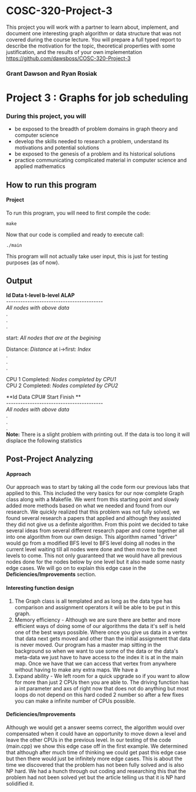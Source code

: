 # COSC-320-Project-3
This project you will work with a partner to learn about, implement, and document one interesting graph algorithm or data structure that was not covered during the course lecture. You will prepare a full typed report to describe the motivation for the topic, theoretical properties with some justification, and the results of your own implementation<br />
https://github.com/dawsboss/COSC-320-Project-3

### Grant Dawson and Ryan Rosiak

# Project 3 : Graphs for job scheduling

### During this project, you will
*  be exposed to the breadth of problem domains in graph theory and computer science
*  develop the skills needed to research a problem, understand its motivations and potential solutions
*  be exposed to the genesis of a problem and its historical solutions
*  practice communicating complicated material in computer science and applied mathematics



## How to run this program
#### Project
To run this program, you will need to first compile the code:

````
make
````

Now that our code is complied and ready to execute call:

````
./main
````
This program will not actually take user input, this is just for testing purposes (as of now).

## Output

**Id  Data  t-level  b-level  ALAP**<br />
\-----------------------------------------<br />
*All nodes with above data*<br />
    .<br />
    .<br />
    .<br />


start: *All nodes that are at the begining*<br />

Distance: *Distance* at i->first: *Index*<br />
    .<br />
    .<br />
    .<br />

CPU 1 Completed: *Nodes completed by CPU1*<br />
CPU 2 Completed: *Nodes completed by CPU2*<br />

**Id	Data	CPU\#	Start	Finish **<br />
\----------------------------------------- <br />
*All nodes with above data*<br />
    .<br />
    .<br />
    .<br />
**Note:** There is a slight problem with printing out. If the data is too long it will displace the following statistics 

## Post-Project Analyzing

#### Approach
Our approach was to start by taking all the code form our previous labs that applied to this. This included the very basics for our now complete Graph class along with a  Makefile. We went from this starting point and slowly added more methods based on what we needed and found from our research. We quickly realized that this problem was not fully solved, we found several research a papers that applied and although they assisted they did not give us a definite algorithm. From this point we decided to take several ideas from several different research paper and come together all into one algorithm from our own design. This algorithm named "driver" would go from a modified BFS level to BFS level doing all nodes in the current level waiting till all nodes were done and then move to the next levels to come. This not only guaranteed that we would have all previous nodes done for the nodes below by one level but it also made some nasty edge cases. We will go on to explain this edge case in the **Deficiencies/Improvements** section.  

#### Interesting function design
1. The Graph class is all templated and as long as the data type has comparison and assignment operators it will be able to be put in this graph.
2. Memory efficiency - Although we are sure there are better and more efficient ways of doing some of our algorithms the data it's self is held one of the best ways possible. Where once you give us data in a vertex that data next gets moved and other than the initial assignment that data is never moved. Our program has a master map sitting in the background so when we want to use some of the data or the data's meta-data we just have to have access to the index it is at in the main map. Once we have that we can access that vertex from anywhere without having to make any extra maps. We have a
3. Expand ability - We left room for a quick upgrade so if you want to allow for more than just 2 CPUs then you are able to. The driving function has a int parameter and axs of right now that does not do anything but most loops do not depend on this hard coded 2 number so after a few fixes you can make a infinite number of CPUs possible.

#### Deficiencies/Improvements
Although we would get a answer seems correct, the algorithm would over compensated when it could have an opportunity to move down a level and leave the other CPUs in the previous level. In our testing of the code (main.cpp) we show this edge case off in the first example. We determined that although after much time of thinking we could get past this edge case but then there would just be infinitely more edge cases. This is about the time we discovered that the problem has not been fully solved and is also NP hard. We had a hunch through out coding and researching this that the problem had not been solved yet but the article telling us that it is NP hard solidified it.
